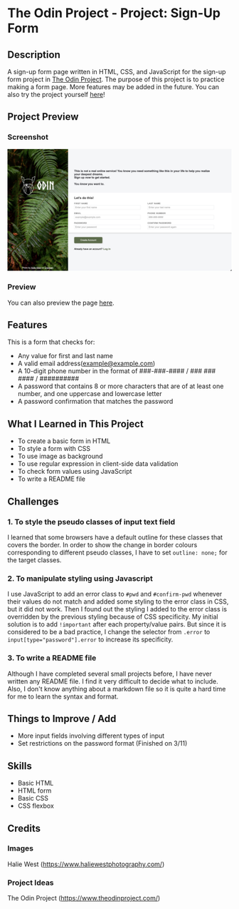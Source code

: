 # The Odin Project - Project: Sign-Up Form

## Description
A sign-up form page written in HTML, CSS, and JavaScript for the sign-up form project in [The Odin Project](https://www.theodinproject.com/).
The purpose of this project is to practice making a form page. More features may be added in the future.
You can also try the project yourself [here](https://www.theodinproject.com/lessons/node-path-intermediate-html-and-css-sign-up-form)!

## Project Preview
### Screenshot
![Project Screenshot](images/projectScreenshot.png "Project Screenshot")

### Preview
You can also preview the page [here](https://tiffanychan614.github.io/odin-sign-up-form/).

## Features
This is a form that checks for:

- Any value for first and last name
- A valid email address(example@example.com)
- A 10-digit phone number in the format of ###-###-#### / ### ### #### / ##########
- A password that contains 8 or more characters that are of at least one number, and one uppercase and lowercase letter
- A password confirmation that matches the password

## What I Learned in This Project
- To create a basic form in HTML
- To style a form with CSS
- To use image as background
- To use regular expression in client-side data validation
- To check form values using JavaScript
- To write a README file

## Challenges
### 1. To style the pseudo classes of input text field

I learned that some browsers have a default outline for these classes that covers the border.
In order to show the change in border colours corresponding to different pseudo classes,
I have to set `outline: none;` for the target classes.

### 2. To manipulate styling using Javascript

I use JavaScript to add an error class to `#pwd` and `#confirm-pwd` whenever their values do not match
and added some styling to the error class in CSS, but it did not work.
Then I found out the styling I added to the error class is overridden by the previous styling because of CSS specificity. My initial solution is to add `!important` after each property/value pairs. But since it is considered to be a bad practice, I change the selector from `.error` to `input[type="password"].error` to increase its specificity.

### 3. To write a README file

Although I have completed several small projects before, I have never written any README file. I find it very difficult to decide what to include. Also, I don't know anything about a markdown file so it is quite a hard time for me to learn the syntax and format.

## Things to Improve / Add
-  More input fields involving different types of input
-  Set restrictions on the password format (Finished on 3/11)

## Skills
- Basic HTML
- HTML form
- Basic CSS
- CSS flexbox

## Credits
### Images
Halie West (https://www.haliewestphotography.com/)

### Project Ideas
The Odin Project (https://www.theodinproject.com/)
